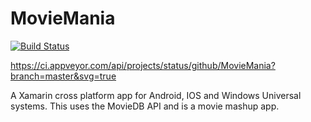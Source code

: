# MovieMania

[![Build Status](https://travis-ci.org/PradeepLoganathan/MovieMania.svg?branch=master)](https://travis-ci.org/PradeepLoganathan/MovieMania)

https://ci.appveyor.com/api/projects/status/github/MovieMania?branch=master&svg=true

A Xamarin cross platform app for Android, IOS and Windows Universal systems. This uses the MovieDB API and is a movie mashup app.
